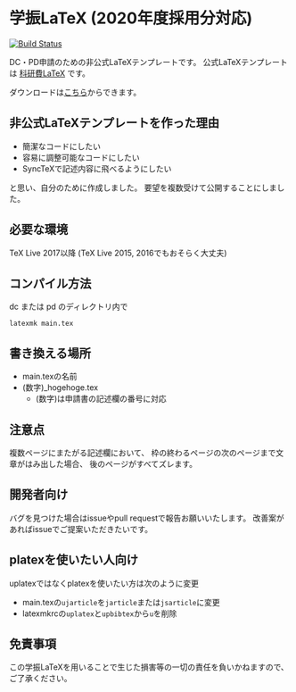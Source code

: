 # 学振LaTeX (2020年度採用分対応)

[![Build Status](https://travis-ci.org/ken-nakanishi/gakushinLaTeX.svg?branch=master)](https://travis-ci.org/ken-nakanishi/gakushinLaTeX)

DC・PD申請のための非公式LaTeXテンプレートです。
公式LaTeXテンプレートは
[科研費LaTeX](http://osksn2.hep.sci.osaka-u.ac.jp/~taku/kakenhiLaTeX/)
です。

ダウンロードは[こちら](https://github.com/ken-nakanishi/gakushinLaTeX/releases)からできます。

## 非公式LaTeXテンプレートを作った理由
- 簡潔なコードにしたい
- 容易に調整可能なコードにしたい
- SyncTeXで記述内容に飛べるようにしたい

と思い、自分のために作成しました。
要望を複数受けて公開することにしました。

## 必要な環境
TeX Live 2017以降
(TeX Live 2015, 2016でもおそらく大丈夫)

## コンパイル方法
dc または pd のディレクトリ内で
```
latexmk main.tex
```

## 書き換える場所
- main.texの名前
- (数字)_hogehoge.tex
    - (数字)は申請書の記述欄の番号に対応

## 注意点
複数ページにまたがる記述欄において、
枠の終わるページの次のページまで文章がはみ出した場合、
後のページがすべてズレます。

## 開発者向け
バグを見つけた場合はissueやpull requestで報告お願いいたします。
改善案があればissueでご提案いただきたいです。

## platexを使いたい人向け
uplatexではなくplatexを使いたい方は次のように変更
 
- main.texの`ujarticle`を`jarticle`または`jsarticle`に変更
- latexmkrcの`uplatex`と`upbibtex`から`u`を削除

## 免責事項
この学振LaTeXを用いることで生じた損害等の一切の責任を負いかねますので、ご了承ください。
